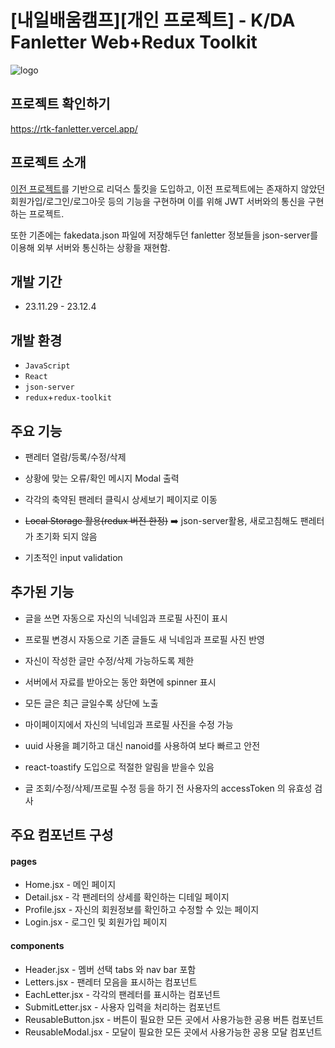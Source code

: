 # [내일배움캠프][개인 프로젝트] - K/DA Fanletter Web+Redux Toolkit

![logo](https://velog.velcdn.com/images/laejunkim/post/33cd81bc-5387-49f6-8ef5-bb79bb5adff0/image.webp)

## 프로젝트 확인하기

https://rtk-fanletter.vercel.app/

## 프로젝트 소개

[이전 프로젝트](https://github.com/Laejun-Kim/my-fan-letter)를 기반으로 리덕스 툴킷을 도입하고, 이전 프로젝트에는 존재하지 않았던 회원가입/로그인/로그아웃 등의 기능을 구현하며 이를 위해 JWT 서버와의 통신을 구현하는 프로젝트.

또한 기존에는 fakedata.json 파일에 저장해두던 fanletter 정보들을 json-server를 이용해 외부 서버와 통신하는 상황을 재현함.

## 개발 기간

- 23.11.29 - 23.12.4

## 개발 환경

- `JavaScript`
- `React`
- `json-server`
- `redux`+`redux-toolkit`

## 주요 기능

- 팬레터 열람/등록/수정/삭제

- 상황에 맞는 오류/확인 메시지 Modal 출력

- 각각의 축약된 팬레터 클릭시 상세보기 페이지로 이동

- ~~Local Storage 활용(redux 버전 한정)~~ ➡️ json-server활용, 새로고침해도 팬레터가 초기화 되지 않음

- 기초적인 input validation

## 추가된 기능

- 글을 쓰면 자동으로 자신의 닉네임과 프로필 사진이 표시
- 프로필 변경시 자동으로 기존 글들도 새 닉네임과 프로필 사진 반영
- 자신이 작성한 글만 수정/삭제 가능하도록 제한
- 서버에서 자료를 받아오는 동안 화면에 spinner 표시

- 모든 글은 최근 글일수록 상단에 노출
- 마이페이지에서 자신의 닉네임과 프로필 사진을 수정 가능
- uuid 사용을 폐기하고 대신 nanoid를 사용하여 보다 빠르고 안전
- react-toastify 도입으로 적절한 알림을 받을수 있음
- 글 조회/수정/삭제/프로필 수정 등을 하기 전 사용자의 accessToken 의 유효성 검사

## 주요 컴포넌트 구성

#### pages

- Home.jsx - 메인 페이지
- Detail.jsx - 각 팬레터의 상세를 확인하는 디테일 페이지
- Profile.jsx - 자신의 회원정보를 확인하고 수정할 수 있는 페이지
- Login.jsx - 로그인 및 회원가입 페이지

#### components

- Header.jsx - 멤버 선택 tabs 와 nav bar 포함
- Letters.jsx - 팬레터 모음을 표시하는 컴포넌트
- EachLetter.jsx - 각각의 팬레터를 표시하는 컴포넌트
- SubmitLetter.jsx - 사용자 입력을 처리하는 컴포넌트
- ReusableButton.jsx - 버튼이 필요한 모든 곳에서 사용가능한 공용 버튼 컴포넌트
- ReusableModal.jsx - 모달이 필요한 모든 곳에서 사용가능한 공용 모달 컴포넌트
